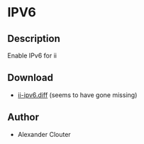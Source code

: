 IPV6
====

Description
-----------

Enable IPv6 for ii

Download
--------

* [ii-ipv6.diff](ii-ipv6.diff) (seems to have gone missing)

Author
------

* Alexander Clouter
